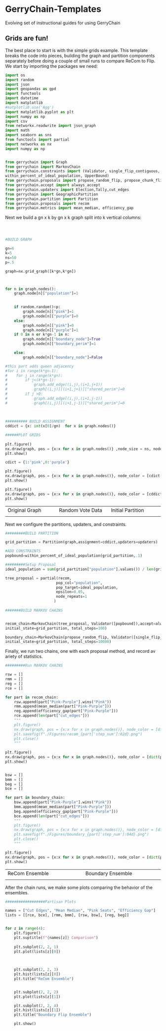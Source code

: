 # GerryChain-Templates
Evolving set of instructional guides for using GerryChain

<H2> Grids are fun! </H2>

The best place to start is with the simple grids example. This template breaks the code into pieces, building the graph and partition components separately before doing a couple of small runs to compare ReCom to Flip. We start by importing the packages we need:

```python
import os
import random
import json
import geopandas as gpd
import functools
import datetime
import matplotlib
#matplotlib.use('Agg')
import matplotlib.pyplot as plt
import numpy as np
import csv
from networkx.readwrite import json_graph
import math
import seaborn as sns
from functools import partial
import networkx as nx
import numpy as np


from gerrychain import Graph
from gerrychain import MarkovChain
from gerrychain.constraints import (Validator, single_flip_contiguous,
within_percent_of_ideal_population, UpperBound)
from gerrychain.proposals import propose_random_flip, propose_chunk_flip
from gerrychain.accept import always_accept
from gerrychain.updaters import Election,Tally,cut_edges
from gerrychain import GeographicPartition
from gerrychain.partition import Partition
from gerrychain.proposals import recom
from gerrychain.metrics import mean_median, efficiency_gap
```

Next we build a gn x k by gn x k graph split into k vertical columns: 

```python



#BUILD GRAPH

gn=6
k=5
ns=50
p=.5

graph=nx.grid_graph([k*gn,k*gn])



for n in graph.nodes():
    graph.node[n]["population"]=1

   
    if random.random()<p:
        graph.node[n]["pink"]=1
        graph.node[n]["purple"]=0
    else:
        graph.node[n]["pink"]=0
        graph.node[n]["purple"]=1
    if 0 in n or k*gn-1 in n:
        graph.node[n]["boundary_node"]=True
        graph.node[n]["boundary_perim"]=1

    else:
        graph.node[n]["boundary_node"]=False

#this part adds queen adjacency
#for i in range(k*gn-1):
#    for j in range(k*gn):
#        if j<(k*gn-1):
#            graph.add_edge((i,j),(i+1,j+1))
#            graph[(i,j)][(i+1,j+1)]["shared_perim"]=0
#        if j >0:
#            graph.add_edge((i,j),(i+1,j-1))
#            graph[(i,j)][(i+1,j-1)]["shared_perim"]=0
        
        
        
########## BUILD ASSIGNMENT
cddict = {x: int(x[0]/gn)  for x in graph.nodes()}        

######PLOT GRIDS
        
plt.figure()
nx.draw(graph, pos = {x:x for x in graph.nodes()} ,node_size = ns, node_shape ='s')
plt.show()

cdict = {1:'pink',0:'purple'}

plt.figure()
nx.draw(graph, pos = {x:x for x in graph.nodes()}, node_color = [cdict[graph.node[x]["pink"]] for x in graph.nodes()],node_size = ns, node_shape ='s' )
plt.show()

plt.figure()
nx.draw(graph, pos = {x:x for x in graph.nodes()}, node_color = [cddict[x] for x in graph.nodes()] ,node_size = ns, node_shape ='s',cmap = 'tab20')
plt.show()
```

<table>
  <tr><td> Original Graph </td><td>Random Vote Data</td><td>Initial Partition</td></tr>
  <tr><td><img src=" " width = 300/></td><td><img src=" " width = 300/></td><td><img src=" " width = 300/></td></tr>
  </table>
  

Next we configure the partitions, updaters, and constraints. 

```python
#########BUILD PARTITION

grid_partition = Partition(graph,assignment=cddict,updaters=updaters)

#ADD CONSTRAINTS
popbound=within_percent_of_ideal_population(grid_partition,.1)                      

#########Setup Proposal
ideal_population = sum(grid_partition["population"].values()) / len(grid_partition)

tree_proposal = partial(recom,
                       pop_col="population",
                       pop_target=ideal_population,
                       epsilon=0.05,
                       node_repeats=1
                      )
                      
#######BUILD MARKOV CHAINS


recom_chain=MarkovChain(tree_proposal, Validator([popbound]),accept=always_accept,
initial_state=grid_partition, total_steps=100)

boundary_chain=MarkovChain(propose_random_flip, Validator([single_flip_contiguous, popbound]),accept=always_accept,
initial_state=grid_partition, total_steps=10000)

```

Finally, we run two chains, one with each proposal method, and record av ariety of statistics.

```python
#########Run MARKOV CHAINS

rsw = []
rmm = []
reg = []
rce = []

for part in recom_chain:
    rsw.append(part["Pink-Purple"].wins("Pink"))
    rmm.append(mean_median(part["Pink-Purple"]))
    reg.append(efficiency_gap(part["Pink-Purple"]))
    rce.append(len(part["cut_edges"]))
    """
    plt.figure()
    nx.draw(graph, pos = {x:x for x in graph.nodes()}, node_color = [dict(part.assignment)[x] for x in graph.nodes()] ,node_size = ns, node_shape ='s',cmap = 'tab20')
    plt.savefig(f"./Figures/recom_{part['step_num']:02d}.png")
    plt.close()
    """
    
plt.figure()
nx.draw(graph, pos = {x:x for x in graph.nodes()}, node_color = [dict(part.assignment)[x] for x in graph.nodes()] ,node_size = ns, node_shape ='s',cmap = 'tab20')
plt.show()


bsw = []
bmm = []
beg = []
bce = []

for part in boundary_chain:
    bsw.append(part["Pink-Purple"].wins("Pink"))
    bmm.append(mean_median(part["Pink-Purple"]))
    beg.append(efficiency_gap(part["Pink-Purple"]))
    bce.append(len(part["cut_edges"]))
    """
    plt.figure()
    nx.draw(graph, pos = {x:x for x in graph.nodes()}, node_color = [dict(part.assignment)[x] for x in graph.nodes()] ,node_size = ns, node_shape ='s',cmap = 'tab20')
    plt.savefig(f"./Figures/boundary_{part['step_num']:04d}.png")
    plt.close()
    """

plt.figure()
nx.draw(graph, pos = {x:x for x in graph.nodes()}, node_color = [dict(part.assignment)[x] for x in graph.nodes()] ,node_size = ns, node_shape ='s',cmap = 'tab20')
plt.show()
```

<table>
  <tr><td> ReCom Ensemble</td><td>Boundary Ensemble</td></tr>
  <tr><td><img src=" " width = 300/></td><td><img src=" " width = 300/></td></tr>
  </table>


After the chain runs, we make some plots comparing the behavior of the ensembles. 

```python
##################Partisan Plots

names = ["Cut Edges", "Mean Median", "Pink Seats", "Efficiency Gap"]
lists = [[rce, bce], [rmm, bmm], [rsw, bsw], [reg, beg]]


for z in range(4):
    plt.figure()
    plt.suptitle(f"{names[z]} Comparison")
    
    plt.subplot(2, 2, 1)
    plt.plot(lists[z][0])
    
    

    plt.subplot(2, 2, 3)
    plt.hist(lists[z][0])
    plt.title("ReCom Ensemble")


    plt.subplot(2, 2, 2)
    plt.plot(lists[z][1])

    plt.subplot(2, 2, 4)
    plt.hist(lists[z][1])
    plt.title("Boundary Flip Ensemble")

    plt.show()
```



